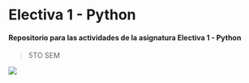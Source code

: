 # Electiva 1 - Python

#### Repositorio para las actividades de la asignatura Electiva 1 - Python

> 5TO SEM

![](https://www.elempleo.com/co/base-empresarial/tecnologico-comfenalco/image/logo_tecno_comfenalco.png)